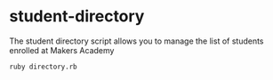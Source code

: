 # student-directory

The student directory script allows you to manage the list of students enrolled at Makers Academy

```shell
ruby directory.rb
```
